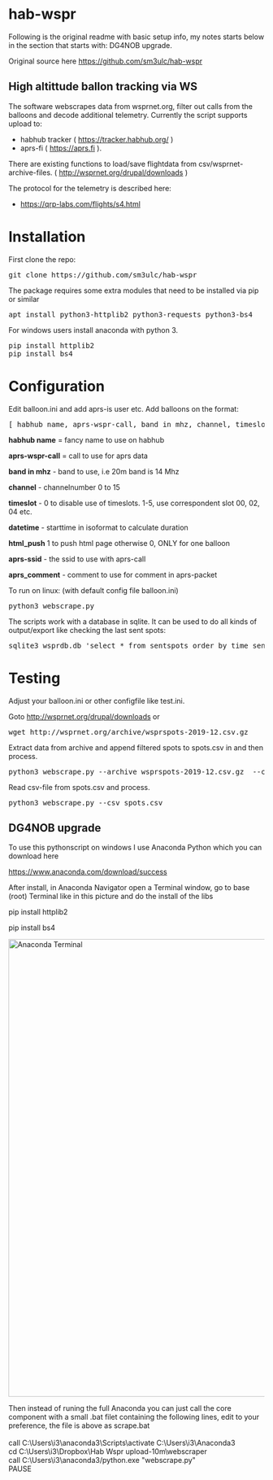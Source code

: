 # hab-wspr
Following is the original readme with basic setup info, my notes starts below in the section that starts with: DG4NOB upgrade.

Original source here https://github.com/sm3ulc/hab-wspr

## High altittude ballon tracking via WS

The software webscrapes data from wsprnet.org, filter out calls from the balloons and decode additional telemetry. Currently the script supports upload to:

* habhub tracker ( https://tracker.habhub.org/ )
* aprs-fi ( https://aprs.fi ).

There are existing functions to load/save flightdata from csv/wsprnet-archive-files.
( http://wsprnet.org/drupal/downloads )

The protocol for the telemetry is described here:

* https://qrp-labs.com/flights/s4.html


# Installation

First clone the repo:

<pre>
git clone https://github.com/sm3ulc/hab-wspr
</pre>

The package requires some extra modules that need to be installed via pip or similar

<pre>
apt install python3-httplib2 python3-requests python3-bs4
</pre>


For windows users install anaconda with python 3.

<pre>
pip install httplib2
pip install bs4
</pre>

# Configuration

Edit balloon.ini and add aprs-is user etc. Add balloons on the format:

<pre>
[ habhub name, aprs-wspr-call, band in mhz, channel, timeslot, datetime, html_push, aprs-ssid, aprs_comment]
</pre>


**habhub name** = fancy name to use on habhub

**aprs-wspr-call** = call to use for aprs data

**band in mhz** - band to use, i.e 20m band is 14 Mhz

**channel** - channelnumber 0 to 15

**timeslot** - 0 to disable use of timeslots. 1-5, use correspondent slot 00, 02, 04 etc.

**datetime** - starttime in isoformat to calculate duration

**html_push** 1 to push html page otherwise 0, ONLY for one balloon

**aprs-ssid** - the ssid to use with aprs-call

**aprs_comment** - comment to use for comment in aprs-packet


To run on linux: (with default config file balloon.ini)

<pre>
python3 webscrape.py
</pre>


The scripts work with a database in sqlite. It can be used to do all kinds of output/export like checking the last sent spots:

<pre>
sqlite3 wsprdb.db 'select * from sentspots order by time_sent desc limit 30'
</pre>

# Testing

Adjust your balloon.ini or other configfile like test.ini.

Goto http://wsprnet.org/drupal/downloads or

<pre>
wget http://wsprnet.org/archive/wsprspots-2019-12.csv.gz
</pre>

Extract data from archive and append filtered spots to spots.csv in and then process. 

<pre>
python3 webscrape.py --archive wsprspots-2019-12.csv.gz  --conf test.ini	 
</pre>

Read csv-file from spots.csv and process. 

<pre>
python3 webscrape.py --csv spots.csv
</pre>

## DG4NOB upgrade

To use this pythonscript on windows I use Anaconda Python which you can download here

https://www.anaconda.com/download/success

After install, in Anaconda Navigator open a Terminal window, go to base (root) Terminal like in this picture and do the install of the libs

pip install httplib2

pip install bs4

<img width="1600" height="900" alt="Anaconda Terminal " src="https://github.com/user-attachments/assets/0cc793fb-1040-49a2-80c4-0f82f18e095c" />

Then instead of runing the full Anaconda you can just call the core component with a small .bat filet containing the following lines, edit to your preference, 
the file is above as scrape.bat <br><br>
call C:\Users\i3\anaconda3\Scripts\activate C:\Users\i3\Anaconda3 <br>
cd C:\Users\i3\Dropbox\Hab Wspr upload-10m\webscraper <br>
call C:\Users\i3\anaconda3/python.exe "webscrape.py" <br>
PAUSE <br><br>






